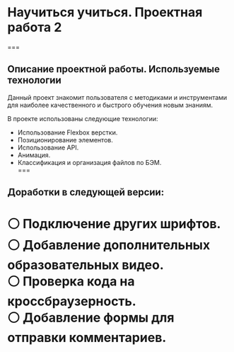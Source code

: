 # **Научиться учиться. Проектная работа 2** 
=== 
 
 
## **Описание проектной работы. Используемые технологии** 
 
 
Данный проект знакомит пользователя с методиками и инструментами для наиболее качественного и быстрого обучения новым знаниям. 
 
В проекте использованы следующие технологии: 
- Использование Flexbox верстки.
- Позиционирование элементов. 
- Использование API.
- Анимация.
- Классификация и организация файлов по БЭМ.   
===
 
 ## Доработки в следующей версии:  

⚪ Подключение других шрифтов.   
⚪ Добавление дополнительных образовательных видео.   
⚪ Проверка кода на кроссбраузерность.   
⚪ Добавление формы для отправки комментариев.   
===


